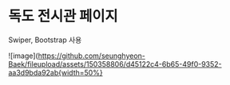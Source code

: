 # 독도 전시관 페이지 
Swiper, Bootstrap 사용

![image](https://github.com/seunghyeon-Baek/fileupload/assets/150358806/d45122c4-6b65-49f0-9352-aa3d9bda92ab{width=50%}
